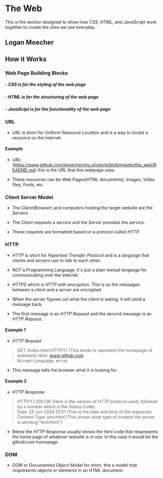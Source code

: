 # The Web
This is the section designed to show how *CSS*, *HTML*, and *JavaScript* work together to create the sites we use everyday.

## Logan Moecher

## How it Works

### Web Page Building Blocks

##### - CSS is for the styling of the web page

##### - HTML is for the structuring of the web page

##### - JavaScipt is for the funcitonality of the web page



### URL

* *URL* is short for Uniform Resource Location and is a way to locate a resource on the internet.

#### Example

* *URL*: (https://www.github.com/lmoecher/my_projects/blob/master/the_web/README.md) this is the URL that this  webpage uses. 

* These resources can be Web Pages(HTML documents), Images, Video files, Fonts, etc.


### Client Server Model

* The *Client*(*Browser*) and computers hosting the target website are the *Servers*.

* The *Client* requests a service and the *Server* provides the service. 

* These requests are formatted based on a protocol called *HTTP*.


### HTTP 

* *HTTP* is short for *Hypertext Transfer Protocol* and is a langauge that *clients* and *servers* use to talk to each other.

* NOT a Programming Language, it's just a plain textual langauge for communicating over the internet.

* *HTTPS* which is *HTTP* with encryption. This is so the messages between a *client* and a *server* are encrypted.

* When the *server* figures out what the *client* is asking, it will send a message back.

* The first message is an *HTTP Request* and the second message is an *HTTP Request*.

#### Example 1

* *HTTP Request* 

> GET /index.html HTTP/1.1  (This tends to represent the homepage of websites)
> Host: www.github.com  
> Accept-Language: en-us

* This message tells the browser what it is looking for.

#### Example 2 

* *HTTP Response*

> HTTP/1.1 200 OK   (Here is the version of *HTTP* protocol used, followed by a number which is the Status Code)      
> Date: 25 Jun 2024 01:51   (This is the date and time of the response)   
> Content-Type: text/html   (This shows what type of content the server is sending "text/html")      

* Below the *HTTP Response* usually shows the html code that respresents the home page of whatever website is in use. In this case it would be the github.com homepage.

### DOM

* *DOM* or *Documented Object Model* for short, this a model that respresents objects or elements in an *HTML* document.

